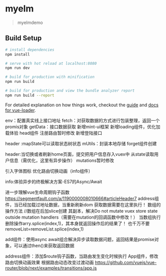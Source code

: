 # myelm

> myelmdemo

## Build Setup

``` bash
# install dependencies
npm install

# serve with hot reload at localhost:8080
npm run dev

# build for production with minification
npm run build

# build for production and view the bundle analyzer report
npm run build --report
```

For detailed explanation on how things work, checkout the [guide](http://vuejs-templates.github.io/webpack/) and [docs for vue-loader](http://vuejs.github.io/vue-loader).

env：配置真实线上接口地址
fetch：对获取数据的方式进行包装整理，返回一个promis对象
getData：接口数据获取
新增mint-ui框架
新增loading组件，优化加载体验
head组件 注册路由暂时修改
新增登陆接口

header :mapState可以读取状态树状态
mUtils：封装本地存储
forget组件创建

header:当切换或者刷新home页面，提交把用户信息存入vuex中
从state读取用户信息（需优化，这里有异步操作）
mutations暂时修改

引入字体图标
优化路由切换动画（info组件）

info:体验异步的终极解决方案-ES7的Async/Await

进一步理解vue生命周期钩子函数
https://segmentfault.com/a/1190000008010666#articleHeader7
address组件，当已经加载过地址数据，当重新刷新dom 获取数据需要在这里执行！
数组的操作方法
 //数组在后加slice创建 其副本，解决Do not mutate vuex store state outside mutation handlers（需要在mutation的回调函数中修改！）
 当数组执行删除操作arry.splice(index,1)，其本身就返回操作后的结果了！
 也千万不要removeList=removeList.splice(index,1)

 add组件：使用async await组合解决异步读取数据问题，返回结果是promise对象，可以通过then()来获取返回数据

 address组件：添加$route钩子函数，当路由发生变化时候执行
 App组件，修改路由切换动画效果
 根据路由动态改变过渡动画
 https://github.com/vuejs/vue-router/blob/next/examples/transitions/app.js
